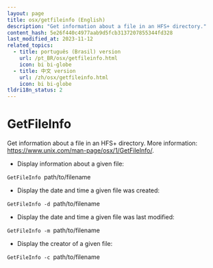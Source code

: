 ```yaml
---
layout: page
title: osx/getfileinfo (English)
description: "Get information about a file in an HFS+ directory."
content_hash: 5e26f440c4977aab9d5fcb3137207855344fd328
last_modified_at: 2023-11-12
related_topics:
  - title: português (Brasil) version
    url: /pt_BR/osx/getfileinfo.html
    icon: bi bi-globe
  - title: 中文 version
    url: /zh/osx/getfileinfo.html
    icon: bi bi-globe
tldri18n_status: 2
---
```

# GetFileInfo

Get information about a file in an HFS+ directory.
More information: <https://www.unix.com/man-page/osx/1/GetFileInfo/>.

- Display information about a given file:

`GetFileInfo `<span class="tldr-var badge badge-pill bg-dark-lm bg-white-dm text-white-lm text-dark-dm font-weight-bold">path/to/filename</span>

- Display the date and time a given file was created:

`GetFileInfo -d `<span class="tldr-var badge badge-pill bg-dark-lm bg-white-dm text-white-lm text-dark-dm font-weight-bold">path/to/filename</span>

- Display the date and time a given file was last modified:

`GetFileInfo -m `<span class="tldr-var badge badge-pill bg-dark-lm bg-white-dm text-white-lm text-dark-dm font-weight-bold">path/to/filename</span>

- Display the creator of a given file:

`GetFileInfo -c `<span class="tldr-var badge badge-pill bg-dark-lm bg-white-dm text-white-lm text-dark-dm font-weight-bold">path/to/filename</span>
